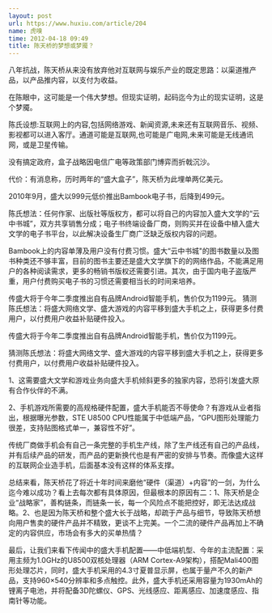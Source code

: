 ```yaml
---
layout: post
url: https://www.huxiu.com/article/204
name: 虎嗅
time: 2012-04-18 09:49
title: 陈天桥的梦想或梦魇？
---
```

八年抗战，陈天桥从来没有放弃他对互联网与娱乐产业的既定思路：以渠道推产品，以产品推内容，以支付为收益。

在陈眼中，这可能是一个伟大梦想。但现实证明，起码迄今为止的现实证明，这是个梦魇。

陈氏设想:互联网上的内容,包括网络游戏、新闻资源,未来还有互联网音乐、视频、影视都可以进入客厅。通道可能是互联网,也可能是广电网,未来可能是无线通讯网，或是卫星传输。

没有搞定政府，盒子战略因电信广电等政策部门博弈而折戟沉沙。

代价：有消息称，历时两年的“盛大盒子”，陈天桥为此埋单两亿美元。

2010年9月，盛大以999元低价推出Bambook电子书，后降到499元。

陈氏想法：任何作家、出版社等版权方，都可以将自己的内容加入盛大文学的“云中书城”，双方共享销售分成；电子书终端设备厂商，则购买并在设备中植入盛大文学的电子书平台，以此解决设备生厂商广泛缺乏版权内容的问题。

Bambook上的内容单薄及用户没有付费习惯。盛大“云中书城"的图书数量以及图书种类还不够丰富，目前的图书主要还是盛大文学旗下的的网络作品，不能满足用户的各种阅读需求，更多的畅销书版权还需要引进。其次，由于国内电子盗版严重，用户付费购买电子书的习惯还需要相当长的时间来培养。

传盛大将于今年二季度推出自有品牌Android智能手机，售价仅为1199元。 猜测陈氏想法：将盛大网络文学、盛大游戏的内容平移到盛大手机之上，获得更多付费用户，以付费用户收益补贴硬件投入。

传盛大将于今年二季度推出自有品牌Android智能手机，售价仅为1199元。

猜测陈氏想法：将盛大网络文学、盛大游戏的内容平移到盛大手机之上，获得更多付费用户，以付费用户收益补贴硬件投入。

1、这需要盛大文学和游戏业务向盛大手机倾斜更多的独家内容，恐将引发盛大原有合作伙伴的不满。

2、手机游戏所需要的高规格硬件配置，盛大手机能否不辱使命？有游戏从业者指出，根据曝光参数，STE U8500 CPU性能属于中低端产品，“GPU图形处理能力很差，支持贴图格式单一，兼容性不好”。

传统厂商做手机会有自己一条完整的手机生产线，除了生产线还有自己的产品线，并有后续产品的研发，而产品的更新换代也是有严密的安排与节奏。而像盛大这样的互联网企业造手机，后面基本没有这样的体系支撑。

总结来看，陈天桥花了将近十年时间来磨他“硬件（渠道）+内容”的一剑，为什么迄今难以成功？看上去每次都有具体原因，但最根本的原因有二：1、陈天桥是企业“战略家”，善构链条，而链条一长，每一个风险点不能把控好，即无法达成战略。2、也是因为陈天桥和整个盛大长于战略，却疏于产品与细节，导致陈天桥想向用户售卖的硬件产品并不精致，更谈不上完美。一个二流的硬件产品再加上不确定的内容供应，市场会有多大的买单热情？

最后，让我们来看下传闻中的盛大手机配置——中低端机型、今年的主流配置：采用主频为1.0GHz的U8500双核处理器（ARM Cortex-A9架构），搭配Mali400图形处理芯片，同时，盛大手机采用的4.3寸夏普显示屏，也属于量产不久的新产品，支持960×540分辨率和多点触控。此外，盛大手机还采用容量为1930mAh的锂离子电池，并将配备3D陀螺仪、GPS、光线感应、距离感应、加速度感应、指南针等功能。

